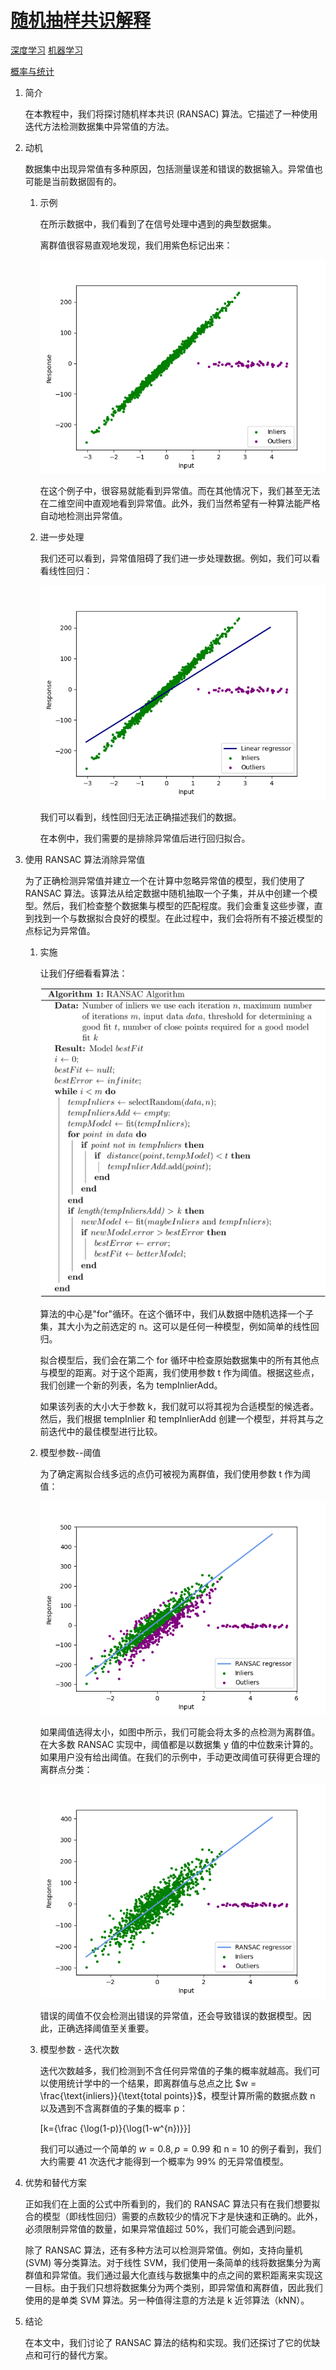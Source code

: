 # [随机抽样共识解释](https://www.baeldung.com/cs/ransac)

[深度学习](https://www.baeldung.com/cs/category/ai/deep-learning) [机器学习](https://www.baeldung.com/cs/category/ai/ml)

[概率与统计](https://www.baeldung.com/cs/tag/probability-and-statistics)

1. 简介

    在本教程中，我们将探讨随机样本共识 (RANSAC) 算法。它描述了一种使用迭代方法检测数据集中异常值的方法。

2. 动机

    数据集中出现异常值有多种原因，包括测量误差和错误的数据输入。异常值也可能是当前数据固有的。

    1. 示例

        在所示数据中，我们看到了在信号处理中遇到的典型数据集。

        离群值很容易直观地发现，我们用紫色标记出来：

        ![可视化检测异常值](pic/Figure_2.webp)

        在这个例子中，很容易就能看到异常值。而在其他情况下，我们甚至无法在二维空间中直观地看到异常值。此外，我们当然希望有一种算法能严格自动地检测出异常值。

    2. 进一步处理

        我们还可以看到，异常值阻碍了我们进一步处理数据。例如，我们可以看看线性回归：

        ![整体回归拟合](pic/Figure_3.webp)

        我们可以看到，线性回归无法正确描述我们的数据。

        在本例中，我们需要的是排除异常值后进行回归拟合。

3. 使用 RANSAC 算法消除异常值

    为了正确检测异常值并建立一个在计算中忽略异常值的模型，我们使用了 RANSAC 算法。该算法从给定数据中随机抽取一个子集，并从中创建一个模型。然后，我们检查整个数据集与模型的匹配程度。我们会重复这些步骤，直到找到一个与数据拟合良好的模型。在此过程中，我们会将所有不接近模型的点标记为异常值。

    1. 实施

        让我们仔细看看算法：

        ![由QuickLaTeX.com渲染](pic/quicklatex.com-4afef52f571b36ad36aaa6a036819d41_l3.svg)

        算法的中心是"for"循环。在这个循环中，我们从数据中随机选择一个子集，其大小为之前选定的 n。这可以是任何一种模型，例如简单的线性回归。

        拟合模型后，我们会在第二个 for 循环中检查原始数据集中的所有其他点与模型的距离。对于这个距离，我们使用参数 t 作为阈值。根据这些点，我们创建一个新的列表，名为 tempInlierAdd。

        如果该列表的大小大于参数 k，我们就可以将其视为合适模型的候选者。然后，我们根据 tempInlier 和 tempInlierAdd 创建一个模型，并将其与之前迭代中的最佳模型进行比较。

    2. 模型参数--阈值

        为了确定离拟合线多远的点仍可被视为离群值，我们使用参数 t 作为阈值：

        ![错误选择的阈值参数](pic/threshhold.webp)

        如果阈值选得太小，如图中所示，我们可能会将太多的点检测为离群值。在大多数 RANSAC 实现中，阈值都是以数据集 y 值的中位数来计算的。如果用户没有给出阈值。在我们的示例中，手动更改阈值可获得更合理的离群点分类：

        ![正确的阈值参数](pic/threshhold2.webp)

        错误的阈值不仅会检测出错误的异常值，还会导致错误的数据模型。因此，正确选择阈值至关重要。

    3. 模型参数 - 迭代次数

        迭代次数越多，我们检测到不含任何异常值的子集的概率就越高。我们可以使用统计学中的一个结果，即离群值与总点之比 $w = \frac{\text{inliers}}{\text{total points}}$，模型计算所需的数据点数 n 以及遇到不含离群值的子集的概率 p：

        \[k={\frac {\log(1-p)}{\log(1-w^{n})}}\]

        我们可以通过一个简单的 $w = 0.8, p = 0.99$ 和 n = 10 的例子看到，我们大约需要 41 次迭代才能得到一个概率为 99% 的无异常值模型。

4. 优势和替代方案

    正如我们在上面的公式中所看到的，我们的 RANSAC 算法只有在我们想要拟合的模型（即线性回归）需要的点数较少的情况下才是快速和正确的。此外，必须限制异常值的数量，如果异常值超过 50%，我们可能会遇到问题。

    除了 RANSAC 算法，还有多种方法可以检测异常值。例如，支持向量机 (SVM) 等分类算法。对于线性 SVM，我们使用一条简单的线将数据集分为离群值和异常值。我们通过最大化直线与数据集中的点之间的累积距离来实现这一目标。由于我们只想将数据集分为两个类别，即异常值和离群值，因此我们使用的是单类 SVM 算法。另一种值得注意的方法是 k 近邻算法（kNN）。

5. 结论

    在本文中，我们讨论了 RANSAC 算法的结构和实现。我们还探讨了它的优缺点和可行的替代方案。

